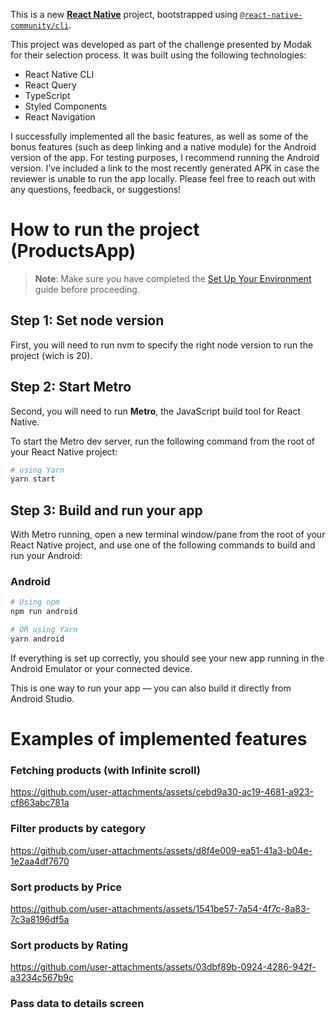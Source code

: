This is a new [**React Native**](https://reactnative.dev) project, bootstrapped using [`@react-native-community/cli`](https://github.com/react-native-community/cli).

This project was developed as part of the challenge presented by Modak for their selection process. It was built using the following technologies:

- React Native CLI
- React Query
- TypeScript
- Styled Components
- React Navigation


I successfully implemented all the basic features, as well as some of the bonus features (such as deep linking and a native module) for the Android version of the app. For testing purposes, I recommend running the Android version. I’ve included a link to the most recently generated APK in case the reviewer is unable to run the app locally. Please feel free to reach out with any questions, feedback, or suggestions!


# How to run the project (ProductsApp)

> **Note**: Make sure you have completed the [Set Up Your Environment](https://reactnative.dev/docs/set-up-your-environment) guide before proceeding.

## Step 1: Set node version

First, you will need to run nvm to specify the right node version to run the project (wich is 20).

## Step 2: Start Metro

Second, you will need to run **Metro**, the JavaScript build tool for React Native.

To start the Metro dev server, run the following command from the root of your React Native project:

```sh
# using Yarn
yarn start
```

## Step 3: Build and run your app

With Metro running, open a new terminal window/pane from the root of your React Native project, and use one of the following commands to build and run your Android:

### Android

```sh
# Using npm
npm run android

# OR using Yarn
yarn android
```
If everything is set up correctly, you should see your new app running in the Android Emulator or your connected device.

This is one way to run your app — you can also build it directly from Android Studio.

#  Examples of implemented features  
### Fetching products (with Infinite scroll)

https://github.com/user-attachments/assets/cebd9a30-ac19-4681-a923-cf863abc781a

### Filter products by category 

https://github.com/user-attachments/assets/d8f4e009-ea51-41a3-b04e-1e2aa4df7670

### Sort products by Price 

https://github.com/user-attachments/assets/1541be57-7a54-4f7c-8a83-7c3a8196df5a

### Sort products by Rating 

https://github.com/user-attachments/assets/03dbf89b-0924-4286-942f-a3234c567b9c

### Pass data to details screen









